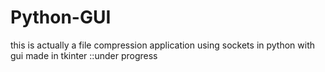 # Python-GUI
this is actually a file compression application using sockets in python with gui made in tkinter
::under progress
